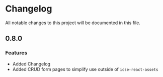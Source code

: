 # Changelog

All notable changes to this project will be documented in this file.

## 0.8.0

### Features

- Added Changelog
- Added CRUD form pages to simplify use outside of `icse-react-assets`